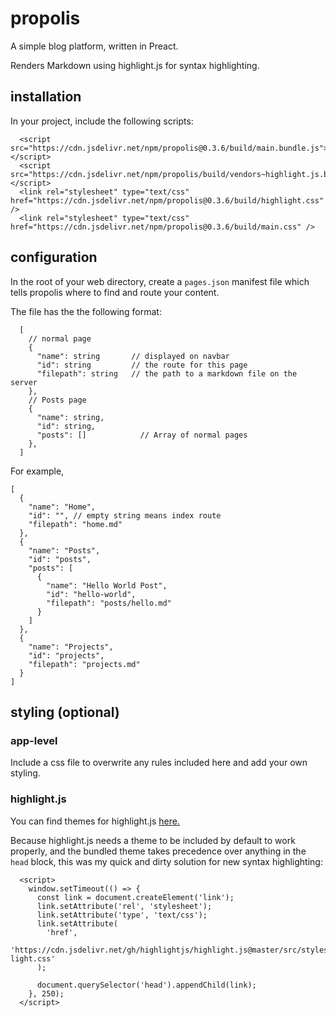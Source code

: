 # propolis

A simple blog platform, written in Preact.

Renders Markdown using highlight.js for syntax highlighting.

## installation

In your project, include the following scripts:

```
  <script src="https://cdn.jsdelivr.net/npm/propolis@0.3.6/build/main.bundle.js"></script>
  <script src="https://cdn.jsdelivr.net/npm/propolis/build/vendors~highlight.js.bundle.js"></script>
  <link rel="stylesheet" type="text/css" href="https://cdn.jsdelivr.net/npm/propolis@0.3.6/build/highlight.css" />
  <link rel="stylesheet" type="text/css" href="https://cdn.jsdelivr.net/npm/propolis@0.3.6/build/main.css" />
```

## configuration

In the root of your web directory, create a `pages.json` manifest file which tells propolis where to find and route your content.

The file has the the following format:

```
  [
    // normal page
    {
      "name": string       // displayed on navbar
      "id": string         // the route for this page
      "filepath": string   // the path to a markdown file on the server
    },
    // Posts page
    {
      "name": string,
      "id": string,
      "posts": []            // Array of normal pages
    },
  ]
```

For example,

```
[
  {
    "name": "Home",
    "id": "", // empty string means index route
    "filepath": "home.md"
  },
  {
    "name": "Posts",
    "id": "posts",
    "posts": [
      {
        "name": "Hello World Post",
        "id": "hello-world",
        "filepath": "posts/hello.md"
      }
    ]
  },
  {
    "name": "Projects",
    "id": "projects",
    "filepath": "projects.md"
  }
]

```

## styling (optional)

### app-level

Include a css file to overwrite any rules included here and add your own styling.

### highlight.js

You can find themes for highlight.js [here.](https://github.com/highlightjs/highlight.js/tree/master/src/styles)

Because highlight.js needs a theme to be included by default to work properly, and the bundled theme takes precedence over anything in the `head` block, this was my quick and dirty solution for new syntax highlighting:

```
  <script>
    window.setTimeout(() => {
      const link = document.createElement('link');
      link.setAttribute('rel', 'stylesheet');
      link.setAttribute('type', 'text/css');
      link.setAttribute(
        'href',
        'https://cdn.jsdelivr.net/gh/highlightjs/highlight.js@master/src/styles/solarized-light.css'
      );

      document.querySelector('head').appendChild(link);
    }, 250);
  </script>
```
